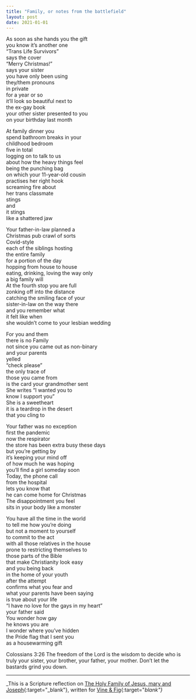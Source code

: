 ```yaml
---
title: "Family, or notes from the battlefield"
layout: post 
date: 2021-01-01 
---
```

As soon as she hands you the gift  
you know it’s another one  
“Trans Life Survivors”  
says the cover  
“Merry Christmas!”  
says your sister  
you have only been using  
they/them pronouns  
in private  
for a year or so  
it’ll look so beautiful next to  
the ex-gay book  
your other sister presented to you  
on your birthday last month  

At family dinner you  
spend bathroom breaks in your  
childhood bedroom  
five in total  
logging on to talk to us  
about how the heavy things feel  
being the punching bag  
on which your 11-year-old cousin  
practises her right hook  
screaming fire about  
her trans classmate  
stings  
and  
it stings  
like a shattered jaw  

Your father-in-law planned a  
Christmas pub crawl of sorts  
Covid-style  
each of the siblings hosting  
the entire family  
for a portion of the day  
hopping from house to house  
eating, drinking, loving the way only  
a big family will  
At the fourth stop you are full  
zonking off into the distance  
catching the smiling face of your  
sister-in-law on the way there  
and you remember what  
it felt like when  
she wouldn’t come to
your lesbian wedding  

For you and them  
there is no Family  
not since you came out as non-binary  
and your parents  
yelled  
“check please”  
the only trace of  
those you came from  
is the card your grandmother sent  
She writes “I wanted you to  
know I support you”  
She is a sweetheart  
it is a teardrop in the desert  
that you cling to  

Your father was no exception  
first the pandemic  
now the respirator  
the store has been extra busy these days  
but you’re getting by  
it’s keeping your mind off  
of how much he was hoping  
you’ll find a girl someday soon  
Today, the phone call  
from the hospital  
lets you know that  
he can come home for Christmas  
The disappointment you feel  
sits in your body like a monster  

You have all the time in the world  
to tell me how you’re doing  
but not a moment to yourself  
to commit to the act  
with all those relatives in the house  
prone to restricting themselves to  
those parts of the Bible  
that make Christianity look easy  
and you being back  
in the home of your youth  
after the attempt  
confirms what you fear and  
what your parents have been saying  
is true about your life  
“I have no love for the gays in my heart”  
your father said  
You wonder how gay  
he knows you are  
I wonder where you’ve hidden  
the Pride flag that I sent you  
as a housewarming gift  

Colossians 3:26 The freedom of the Lord is the wisdom to decide who is truly your sister, your brother, your father, your mother. Don’t let the bastards grind you down.   

----

_This is a Scripture reflection on [The Holy Family of Jesus, mary and Joseph](https://bible.usccb.org/bible/readings/122720.cfm){:target="_blank"}, written for [Vine & Fig](https://vineandfig.co/){:target="_blank"}_
